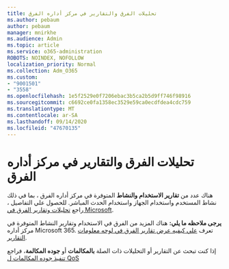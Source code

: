 ```yaml
---
title: تحليلات الفرق والتقارير في مركز أداره الفرق
ms.author: pebaum
author: pebaum
manager: mnirkhe
ms.audience: Admin
ms.topic: article
ms.service: o365-administration
ROBOTS: NOINDEX, NOFOLLOW
localization_priority: Normal
ms.collection: Adm_O365
ms.custom:
- "9001501"
- "3558"
ms.openlocfilehash: 1e5f2529e0f7206ebac3b5ca2b5d9ff746f98916
ms.sourcegitcommit: c6692ce0fa1358ec3529e59ca0ecdfdea4cdc759
ms.translationtype: MT
ms.contentlocale: ar-SA
ms.lasthandoff: 09/14/2020
ms.locfileid: "47670135"
---
```

# <a name="teams-analytics-and-reports-in-the-teams-admin-center"></a>تحليلات الفرق والتقارير في مركز أداره الفرق

هناك عدد من **تقارير الاستخدام والنشاط** المتوفرة في مركز أداره الفرق ، بما في ذلك نشاط المستخدم واستخدام الجهاز واستخدام الحدث المباشر. للحصول علي التفاصيل ، راجع [تحليلات وتقارير الفرق في Microsoft](https://docs.microsoft.com/microsoftteams/teams-analytics-and-reports/teams-reporting-reference).

**يرجى ملاحظه ما يلي:** هناك المزيد من الفرق في الاستخدام وتقارير النشاط المتوفرة في مركز أداره Microsoft 365. تعرف [علي كيفيه عرض تقارير الفرق في لوحه معلومات التقارير](https://docs.microsoft.com/microsoftteams/teams-activity-reports#how-to-view-the-teams-reports-in-the-reports-dashboard).

إذا كنت تبحث عن التقارير أو التحليلات ذات الصلة **بالمكالمات** أو **جوده المكالمة**، فراجع [تنفيذ جوده المكالمات ل QoS](https://docs.microsoft.com/microsoftteams/monitor-call-quality-qos)

